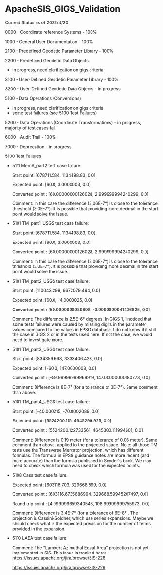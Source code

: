 # ApacheSIS_GIGS_Validation

Current Status as of 2022/4/20

0000 - Coordinate reference Systems - 100% 

1000 - General User Documentation - 100%

2100 - Predefined Geodetic Parameter Library - 100%

2200 - Predefined Geodetic Data Objects 
- in progress, need clarification on gigs criteria

3100 - User-Defined Geodetic Parameter Library - 100%

3200 - User-Defined Geodetic Data Objects - in progress

5100 - Data Operations (Conversions) 
- in progress, need clarification on gigs criteria
- some test failures (see 5100 Test Failures)

5200 - Data Operations (Coordinate Transformations) - in progress, majority of test cases fail

6000 - Audit Trail - 100%

7000 - Deprecation - in progress






5100 Test Failures 

  - 5111 MercA_part2 test case failure:
  
    Start point: [678711.584, 1134498.83, 0.0]
    
    Expected point: [60.0, 3.0000003, 0.0]
    
    Converted point : [60.00000000126028, 2.999999994240299, 0.0]
    
    Comment: In this case the difference (3.06E-7°) is close to the tolerance threshold (3.0E-7°). It is possible that providing more decimal in the start point would solve the issue.

  - 5101 TM_part1_USGS test case failure:
  
    Start point: [678711.584, 1134498.83, 0.0]
    
    Expected point: [60.0, 3.0000003, 0.0]
    
    Converted point : [60.00000000126028, 2.999999994240299, 0.0]
    
    Comment: In this case the difference (3.06E-7°) is close to the tolerance threshold (3.0E-7°). It is possible that providing more decimal in the start point would solve the issue.
    
  - 5101 TM_part2_USGS test case failure:
  
    Start point: [110043.299, 6672079.494, 0.0]
    
    Expected point: [60.0, -4.0000025, 0.0]
    
    Converted point : [59.9999999989898, -3.9999999941406825, 0.0]
    
    Comment: The difference is 2.5E-6° degrees. In GIGS 1, I noticed that some tests failures were caused by missing digits in the parameter values compared to the values in EPSG database. I do not know if it still the case in GIGS 2 or in the tests used here. If not the case, we would need to investigate more.
    
  - 5101 TM_part3_USGS test case failure:
  
    Start point: [834359.668, 3333406.428, 0.0]
    
    Expected point: [-60.0, 147.0000008, 0.0]
    
    Converted point : [-59.99999999969919, 147.00000000180773, 0.0]
    
    Comment: Difference is 8E-7° (for a tolerance of 3E-7°). Same comment than above.
    
  - 5101 TM_part4_USGS test case failure:
  
    Start point: [-40.000215, -70.0002089, 0.0]
    
    Expected point: [5524200.115, 4645299.925, 0.0]
    
    Converted point : [5524200.122733561, 4645300.111994601, 0.0]
    
    Comment: Difference is 0.19 meter (for a tolerance of 0.03 meter). Same comment than above, applied to the projected space. Note: all those TM tests use the Transverse Mercator projection, which has different formulas. The formula in EPSG guidance notes are more recent (and more accurate) than the formula published in Snyder's book. We may need to check which formula was used for the expected points.

  - 5108 Cass test case failure:
  
    Expected point: [603116.703, 329668.599, 0.0]
    
    Converted point : [603116.6735686994, 329668.59945207497, 0.0]
    
    Round trip point : [4.999999659340548, 108.99999999755973, 0.0]
    
    Comment: Difference is 3.4E-7° (for a tolerance of 6E-8°). The projection is Cassini-Soldner, which use series expansions. Maybe we should check what is the expected precision for the number of terms provided in the expansion.
    
  - 5110 LAEA test case failure:
  
    Comment: The "Lambert Azimuthal Equal Area" projection is not yet implemented in SIS. This issue is tracked here:
      https://issues.apache.org/jira/browse/SIS-228
      
      https://issues.apache.org/jira/browse/SIS-229
      


    
